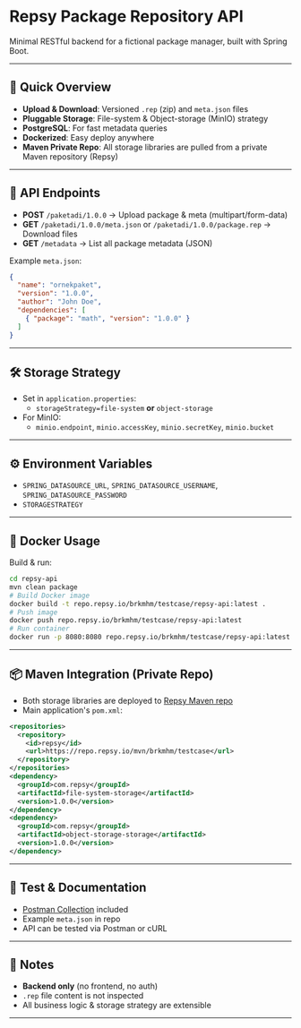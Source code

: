 # Repsy Package Repository API

Minimal RESTful backend for a fictional package manager, built with Spring Boot.

---

## 🚀 Quick Overview
- **Upload & Download**: Versioned `.rep` (zip) and `meta.json` files
- **Pluggable Storage**: File-system & Object-storage (MinIO) strategy
- **PostgreSQL**: For fast metadata queries
- **Dockerized**: Easy deploy anywhere
- **Maven Private Repo**: All storage libraries are pulled from a private Maven repository (Repsy)

---

## 🔌 API Endpoints
- **POST** `/paketadi/1.0.0` → Upload package & meta (multipart/form-data)
- **GET** `/paketadi/1.0.0/meta.json` or `/paketadi/1.0.0/package.rep` → Download files
- **GET** `/metadata` → List all package metadata (JSON)

Example `meta.json`:
```json
{
  "name": "ornekpaket",
  "version": "1.0.0",
  "author": "John Doe",
  "dependencies": [
    { "package": "math", "version": "1.0.0" }
  ]
}
```

---

## 🛠️ Storage Strategy
- Set in `application.properties`:
  - `storageStrategy=file-system` **or** `object-storage`
- For MinIO:
  - `minio.endpoint`, `minio.accessKey`, `minio.secretKey`, `minio.bucket`

---

## ⚙️ Environment Variables
- `SPRING_DATASOURCE_URL`, `SPRING_DATASOURCE_USERNAME`, `SPRING_DATASOURCE_PASSWORD`
- `STORAGESTRATEGY`

---

## 🐳 Docker Usage
Build & run:
```bash
cd repsy-api
mvn clean package
# Build Docker image
docker build -t repo.repsy.io/brkmhm/testcase/repsy-api:latest .
# Push image
docker push repo.repsy.io/brkmhm/testcase/repsy-api:latest
# Run container
docker run -p 8080:8080 repo.repsy.io/brkmhm/testcase/repsy-api:latest
```

---

## 📦 Maven Integration (Private Repo)
- Both storage libraries are deployed to [Repsy Maven repo](https://repo.repsy.io/mvn/brkmhm/testcase)
- Main application's `pom.xml`:
```xml
<repositories>
  <repository>
    <id>repsy</id>
    <url>https://repo.repsy.io/mvn/brkmhm/testcase</url>
  </repository>
</repositories>
<dependency>
  <groupId>com.repsy</groupId>
  <artifactId>file-system-storage</artifactId>
  <version>1.0.0</version>
</dependency>
<dependency>
  <groupId>com.repsy</groupId>
  <artifactId>object-storage-storage</artifactId>
  <version>1.0.0</version>
</dependency>
```

---

## 🧪 Test & Documentation
- [Postman Collection](./Repsy-API-Postman-Collection.json) included
- Example `meta.json` in repo
- API can be tested via Postman or cURL

---

## 📝 Notes
- **Backend only** (no frontend, no auth)
- `.rep` file content is not inspected
- All business logic & storage strategy are extensible

---

